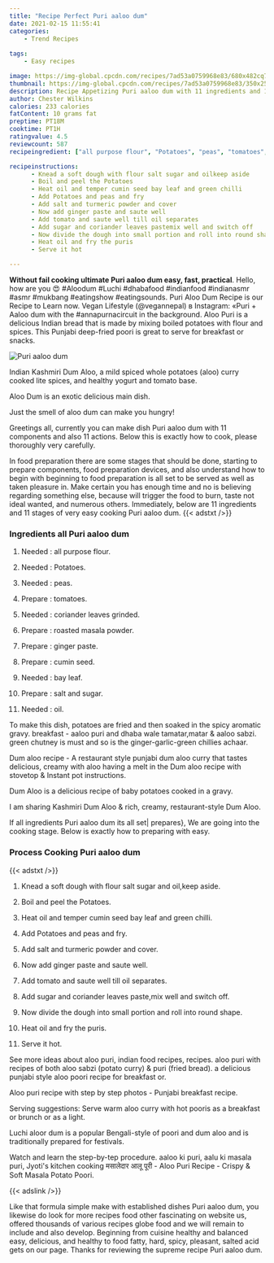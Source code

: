 ```yaml
---
title: "Recipe Perfect Puri aaloo dum"
date: 2021-02-15 11:55:41
categories:
    - Trend Recipes
    
tags:
    - Easy recipes

image: https://img-global.cpcdn.com/recipes/7ad53a0759968e83/680x482cq70/puri-aaloo-dum-recipe-main-photo.jpg
thumbnail: https://img-global.cpcdn.com/recipes/7ad53a0759968e83/350x250cq70/puri-aaloo-dum-recipe-main-photo.jpg
description: Recipe Appetizing Puri aaloo dum with 11 ingredients and 11 stages of easy cooking.
author: Chester Wilkins
calories: 233 calories
fatContent: 10 grams fat
preptime: PT18M
cooktime: PT1H
ratingvalue: 4.5
reviewcount: 587
recipeingredient: ["all purpose flour", "Potatoes", "peas", "tomatoes", "coriander leaves grinded", "roasted masala powder", "ginger paste", "cumin seed", "bay leaf", "salt and sugar", "oil"]

recipeinstructions: 
      - Knead a soft dough with flour salt sugar and oilkeep aside 
      - Boil and peel the Potatoes 
      - Heat oil and temper cumin seed bay leaf and green chilli 
      - Add Potatoes and peas and fry 
      - Add salt and turmeric powder and cover 
      - Now add ginger paste and saute well 
      - Add tomato and saute well till oil separates 
      - Add sugar and coriander leaves pastemix well and switch off 
      - Now divide the dough into small portion and roll into round shape 
      - Heat oil and fry the puris 
      - Serve it hot

---
```




**Without fail cooking ultimate Puri aaloo dum easy, fast, practical**. Hello, how are you 😍 #Aloodum #Luchi #dhabafood #indianfood #indianasmr #asmr #mukbang #eatingshow #eatingsounds. Puri Aloo Dum Recipe is our Recipe to Learn now. Vegan Lifestyle (@vegannepal) в Instagram: «Puri + Aaloo dum with the #annapurnacircuit in the background. Aloo Puri is a delicious Indian bread that is made by mixing boiled potatoes with flour and spices. This Punjabi deep-fried poori is great to serve for breakfast or snacks.


![Puri aaloo dum](https://img-global.cpcdn.com/recipes/7ad53a0759968e83/680x482cq70/puri-aaloo-dum-recipe-main-photo.jpg "Puri aaloo dum")



Indian Kashmiri Dum Aloo, a mild spiced whole potatoes (aloo) curry cooked lite spices, and healthy yogurt and tomato base.

Aloo Dum is an exotic delicious main dish.

Just the smell of aloo dum can make you hungry!


Greetings all, currently you can make dish Puri aaloo dum with 11 components and also 11 actions. Below this is exactly how to cook, please thoroughly very carefully.

In food preparation there are some stages that should be done, starting to prepare components, food preparation devices, and also understand how to begin with beginning to food preparation is all set to be served as well as taken pleasure in. Make certain you has enough time and no is believing regarding something else, because will trigger the food to burn, taste not ideal wanted, and numerous others. Immediately, below are 11 ingredients and 11 stages of very easy cooking Puri aaloo dum.
{{< adstxt />}}

### Ingredients all Puri aaloo dum


1. Needed  : all purpose flour.

1. Needed  : Potatoes.

1. Needed  : peas.

1. Prepare  : tomatoes.

1. Needed  : coriander leaves grinded.

1. Prepare  : roasted masala powder.

1. Prepare  : ginger paste.

1. Prepare  : cumin seed.

1. Needed  : bay leaf.

1. Prepare  : salt and sugar.

1. Needed  : oil.


To make this dish, potatoes are fried and then soaked in the spicy aromatic gravy. breakfast - aaloo puri and dhaba wale tamatar,matar &amp; aaloo sabzi. green chutney is must and so is the ginger-garlic-green chillies achaar.

Dum aloo recipe - A restaurant style punjabi dum aloo curry that tastes delicious, creamy with aloo having a melt in the Dum aloo recipe with stovetop &amp; Instant pot instructions.

Dum Aloo is a delicious recipe of baby potatoes cooked in a gravy.

I am sharing Kashmiri Dum Aloo &amp; rich, creamy, restaurant-style Dum Aloo.


If all ingredients Puri aaloo dum its all set| prepares}, We are going into the cooking stage. Below is exactly how to preparing with easy.

### Process Cooking Puri aaloo dum

{{< adstxt />}}


1. Knead a soft dough with flour salt sugar and oil,keep aside.



1. Boil and peel the Potatoes.



1. Heat oil and temper cumin seed bay leaf and green chilli.



1. Add Potatoes and peas and fry.



1. Add salt and turmeric powder and cover.



1. Now add ginger paste and saute well.



1. Add tomato and saute well till oil separates.



1. Add sugar and coriander leaves paste,mix well and switch off.



1. Now divide the dough into small portion and roll into round shape.



1. Heat oil and fry the puris.



1. Serve it hot.




See more ideas about aloo puri, indian food recipes, recipes. aloo puri with recipes of both aloo sabzi (potato curry) &amp; puri (fried bread). a delicious punjabi style aloo poori recipe for breakfast or.

Aloo puri recipe with step by step photos - Punjabi breakfast recipe.

Serving suggestions: Serve warm aloo curry with hot pooris as a breakfast or brunch or as a light.

Luchi aloor dum is a popular Bengali-style of poori and dum aloo and is traditionally prepared for festivals.

Watch and learn the step-by-tep procedure. aaloo ki puri, aalu ki masala puri, Jyoti&#39;s kitchen cooking मसालेदार आलू पूरी - Aloo Puri Recipe - Crispy &amp; Soft Masala Potato Poori.


{{< adslink />}}

Like that formula simple make with established dishes Puri aaloo dum, you likewise do look for more recipes food other fascinating on website us, offered thousands of various recipes globe food and we will remain to include and also develop. Beginning from cuisine healthy and balanced easy, delicious, and healthy to food fatty, hard, spicy, pleasant, salted acid gets on our page. Thanks for reviewing the supreme recipe Puri aaloo dum.
